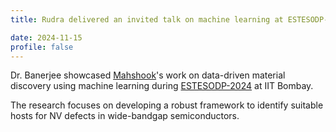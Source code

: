 ```yaml
---
title: Rudra delivered an invited talk on machine learning at ESTESODP-2024, IIT-Bombay

date: 2024-11-15
profile: false
---
```

Dr. Banerjee showcased [Mahshook](../../author/md-mahshook-a)'s work on data-driven material discovery using machine learning
during  [ESTESODP-2024](https://www.mems.iitb.ac.in/estesodp-2024/) at IIT Bombay.
<!--more-->
The research focuses on developing a robust framework to identify suitable hosts for NV defects in
wide-bandgap semiconductors.
